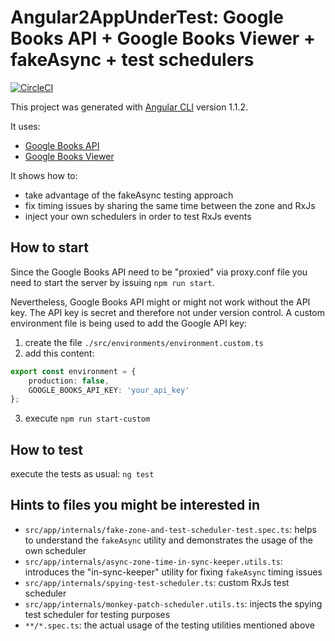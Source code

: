 # Angular2AppUnderTest: Google Books API + Google Books Viewer + fakeAsync + test schedulers

[![CircleCI](https://circleci.com/gh/jepetko/angular2-app-under-test.svg?style=svg)](https://circleci.com/gh/jepetko/angular2-app-under-test)

This project was generated with [Angular CLI](https://github.com/angular/angular-cli) version 1.1.2.

It uses:
* [Google Books API](https://developers.google.com/books/docs/v1/using)
* [Google Books Viewer](https://developers.google.com/books/docs/viewer/developers_guide)

It shows how to:
* take advantage of the fakeAsync testing approach
* fix timing issues by sharing the same time between the zone and RxJs
* inject your own schedulers in order to test RxJs events

## How to start

Since the Google Books API need to be "proxied" via proxy.conf file you need to start the server by issuing
`npm run start`.

Nevertheless, Google Books API might or might not work without the API key. The API key is secret and therefore not under version control.
A custom environment file is being used to add the Google API key:

1. create the file `./src/environments/environment.custom.ts`
2. add this content:
```typescript
export const environment = {
    production: false,
    GOOGLE_BOOKS_API_KEY: 'your_api_key'
};
```
3. execute `npm run start-custom`

## How to test

execute the tests as usual: `ng test`

## Hints to files you might be interested in

* `src/app/internals/fake-zone-and-test-scheduler-test.spec.ts`: helps to understand the `fakeAsync` utility and demonstrates the usage of the own scheduler
* `src/app/internals/async-zone-time-in-sync-keeper.utils.ts`: introduces the "in-sync-keeper" utility for fixing `fakeAsync` timing issues
* `src/app/internals/spying-test-scheduler.ts`: custom RxJs test scheduler
* `src/app/internals/monkey-patch-scheduler.utils.ts`: injects the spying test scheduler for testing purposes
* `**/*.spec.ts`: the actual usage of the testing utilities mentioned above
